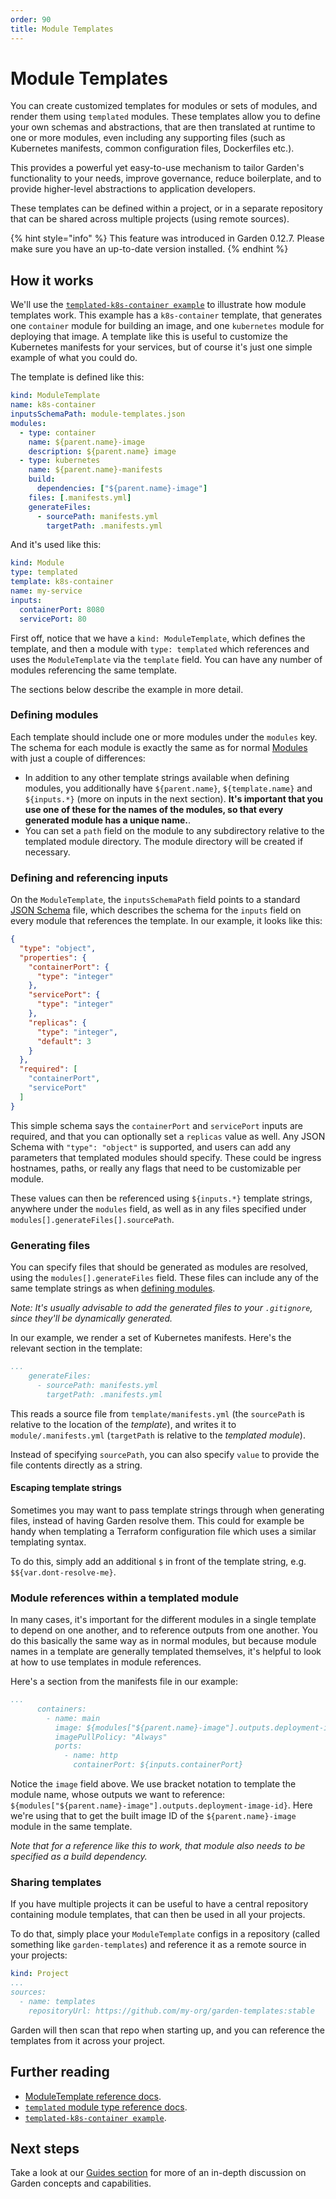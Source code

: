 ```yaml
---
order: 90
title: Module Templates
---
```


# Module Templates

You can create customized templates for modules or sets of modules, and render them using `templated` modules. These templates allow you to define your own schemas and abstractions, that are then translated at runtime to one or more modules, even including any supporting files (such as Kubernetes manifests, common configuration files, Dockerfiles etc.).

This provides a powerful yet easy-to-use mechanism to tailor Garden's functionality to your needs, improve governance, reduce boilerplate, and to provide higher-level abstractions to application developers.

These templates can be defined within a project, or in a separate repository that can be shared across multiple projects (using remote sources).

{% hint style="info" %}
This feature was introduced in Garden 0.12.7. Please make sure you have an up-to-date version installed.
{% endhint %}

## How it works

We'll use the [`templated-k8s-container example`](https://github.com/garden-io/garden/tree/0.12.57/examples/templated-k8s-container) to illustrate how module templates work. This example has a `k8s-container` template, that generates one `container` module for building an image, and one `kubernetes` module for deploying that image. A template like this is useful to customize the Kubernetes manifests for your services, but of course it's just one simple example of what you could do.

The template is defined like this:

```yaml
kind: ModuleTemplate
name: k8s-container
inputsSchemaPath: module-templates.json
modules:
  - type: container
    name: ${parent.name}-image
    description: ${parent.name} image
  - type: kubernetes
    name: ${parent.name}-manifests
    build:
      dependencies: ["${parent.name}-image"]
    files: [.manifests.yml]
    generateFiles:
      - sourcePath: manifests.yml
        targetPath: .manifests.yml
```

And it's used like this:

```yaml
kind: Module
type: templated
template: k8s-container
name: my-service
inputs:
  containerPort: 8080
  servicePort: 80
```

First off, notice that we have a `kind: ModuleTemplate`, which defines the template, and then a module with `type: templated` which references and uses the `ModuleTemplate` via the `template` field. You can have any number of modules referencing the same template.

The sections below describe the example in more detail.

### Defining modules

Each template should include one or more modules under the `modules` key. The schema for each module is exactly the same as for normal [Modules](./modules.md) with just a couple of differences:

- In addition to any other template strings available when defining modules, you additionally have `${parent.name}`, `${template.name}` and `${inputs.*}` (more on inputs in the next section). **It's important that you use one of these for the names of the modules, so that every generated module has a unique name.**.
- You can set a `path` field on the module to any subdirectory relative to the templated module directory. The module directory will be created if necessary.

### Defining and referencing inputs

On the `ModuleTemplate`, the `inputsSchemaPath` field points to a standard [JSON Schema](https://json-schema.org/) file, which describes the schema for the `inputs` field on every module that references the template. In our example, it looks like this:

```json
{
  "type": "object",
  "properties": {
    "containerPort": {
      "type": "integer"
    },
    "servicePort": {
      "type": "integer"
    },
    "replicas": {
      "type": "integer",
      "default": 3
    }
  },
  "required": [
    "containerPort",
    "servicePort"
  ]
}
```

This simple schema says the `containerPort` and `servicePort` inputs are required, and that you can optionally set a `replicas` value as well. Any JSON Schema with `"type": "object"` is supported, and users can add any parameters that templated modules should specify. These could be ingress hostnames, paths, or really any flags that need to be customizable per module.

These values can then be referenced using `${inputs.*}` template strings, anywhere under the `modules` field, as well as in any files specified under `modules[].generateFiles[].sourcePath`.

### Generating files

You can specify files that should be generated as modules are resolved, using the `modules[].generateFiles` field. These files can include any of the same template strings as when [defining modules](#defining-modules).

_Note: It's usually advisable to add the generated files to your `.gitignore`, since they'll be dynamically generated._

In our example, we render a set of Kubernetes manifests. Here's the relevant section in the template:

```yaml
...
    generateFiles:
      - sourcePath: manifests.yml
        targetPath: .manifests.yml
```

This reads a source file from `template/manifests.yml` (the `sourcePath` is relative to the location of the _template_), and writes it to `module/.manifests.yml` (`targetPath` is relative to the _templated module_).

Instead of specifying `sourcePath`, you can also specify `value` to provide the file contents directly as a string.

#### Escaping template strings

Sometimes you may want to pass template strings through when generating files, instead of having Garden resolve them. This could for example be handy when templating a Terraform configuration file which uses a similar templating syntax.

To do this, simply add an additional `$` in front of the template string, e.g. `$${var.dont-resolve-me}`.

### Module references within a templated module

In many cases, it's important for the different modules in a single template to depend on one another, and to reference outputs from one another. You do this basically the same way as in normal modules, but because module names in a template are generally templated themselves, it's helpful to look at how to use templates in module references.

Here's a section from the manifests file in our example:

```yaml
...
      containers:
        - name: main
          image: ${modules["${parent.name}-image"].outputs.deployment-image-id}
          imagePullPolicy: "Always"
          ports:
            - name: http
              containerPort: ${inputs.containerPort}
```

Notice the `image` field above. We use bracket notation to template the module name, whose outputs we want to reference: `${modules["${parent.name}-image"].outputs.deployment-image-id}`. Here we're using that to get the built image ID of the `${parent.name}-image` module in the same template.

_Note that for a reference like this to work, that module also needs to be specified as a build dependency._

### Sharing templates

If you have multiple projects it can be useful to have a central repository containing module templates, that can then be used in all your projects.

To do that, simply place your `ModuleTemplate` configs in a repository (called something like `garden-templates`) and reference it as a remote source in your projects:

```yaml
kind: Project
...
sources:
  - name: templates
    repositoryUrl: https://github.com/my-org/garden-templates:stable
```

Garden will then scan that repo when starting up, and you can reference the templates from it across your project.

## Further reading

- [ModuleTemplate reference docs](../reference/module-template-config.md).
- [`templated` module type reference docs](../reference/module-types/templated.md).
- [`templated-k8s-container example`](https://github.com/garden-io/garden/tree/0.12.57/examples/templated-k8s-container).

## Next steps

Take a look at our [Guides section](../guides/README.md) for more of an in-depth discussion on Garden concepts and capabilities.
